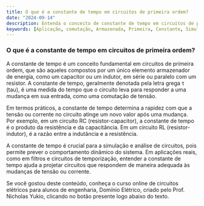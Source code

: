 ```yaml
---
title: O que é a constante de tempo em circuitos de primeira ordem?
date: "2024-09-14"
description: Entenda o conceito de constante de tempo em circuitos de primeira ordem e sua importância na análise de circuitos elétricos.
keywords: [Aplicação, comutação, Armazenada, Primeira, Constante, Simulação, Tensão]
---
```


### O que é a constante de tempo em circuitos de primeira ordem?

A constante de tempo é um conceito fundamental em circuitos de primeira ordem, que são aqueles compostos por um único elemento armazenador de energia, como um capacitor ou um indutor, em série ou paralelo com um resistor. A constante de tempo, geralmente denotada pela letra grega τ (tau), é uma medida do tempo que o circuito leva para responder a uma mudança em sua entrada, como uma comutação de tensão.

Em termos práticos, a constante de tempo determina a rapidez com que a tensão ou corrente no circuito atinge um novo valor após uma mudança. Por exemplo, em um circuito RC (resistor-capacitor), a constante de tempo é o produto da resistência e da capacitância. Em um circuito RL (resistor-indutor), é a razão entre a indutância e a resistência. 

A constante de tempo é crucial para a simulação e análise de circuitos, pois permite prever o comportamento dinâmico do sistema. Em aplicações reais, como em filtros e circuitos de temporização, entender a constante de tempo ajuda a projetar circuitos que respondem de maneira adequada às mudanças de tensão ou corrente.

Se você gostou deste conteúdo, conheça o curso online de circuitos elétricos para alunos de engenharia, Domínio Elétrico, criado pelo Prof. Nicholas Yukio, clicando no botão presente logo abaixo do texto.